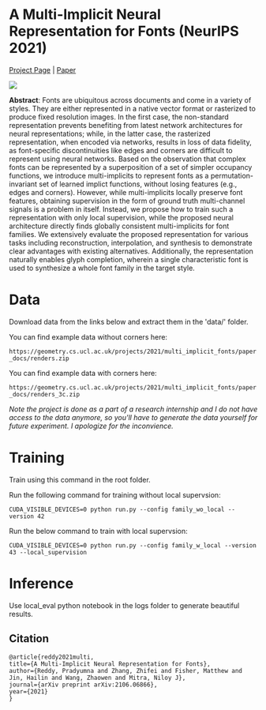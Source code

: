 # A Multi-Implicit Neural Representation for Fonts (NeurIPS 2021)
[Project Page](http://geometry.cs.ucl.ac.uk/projects/2021/multi_implicit_fonts/) | [Paper](https://arxiv.org/abs/2106.06866)

<img src="http://geometry.cs.ucl.ac.uk/projects/2021/multi_implicit_fonts/paper_docs/teaser.png">

**Abstract**:
Fonts are ubiquitous across documents and come in a variety of styles. They are either represented in a native vector format or rasterized to produce fixed resolution images. In the first case, the non-standard representation prevents benefiting from latest network architectures for neural representations; while, in the latter case, the rasterized representation, when encoded via networks, results in loss of data fidelity, as font-specific discontinuities like edges and corners are difficult to represent using neural networks. Based on the observation that complex fonts can be represented by a superposition of a set of simpler occupancy functions, we introduce multi-implicits to represent fonts as a permutation-invariant set of learned implict functions, without losing features (e.g., edges and corners). However, while multi-implicits locally preserve font features, obtaining supervision in the form of ground truth multi-channel signals is a problem in itself. Instead, we propose how to train such a representation with only local supervision, while the proposed neural architecture directly finds globally consistent multi-implicits for font families. We extensively evaluate the proposed representation for various tasks including reconstruction, interpolation, and synthesis to demonstrate clear advantages with existing alternatives. Additionally, the representation naturally enables glyph completion, wherein a single characteristic font is used to synthesize a whole font family in the target style.

# Data
Download data from the links below and extract them in the 'data/' folder.

You can find example data without corners here:

`https://geometry.cs.ucl.ac.uk/projects/2021/multi_implicit_fonts/paper_docs/renders.zip`

You can find example data with corners here:

`https://geometry.cs.ucl.ac.uk/projects/2021/multi_implicit_fonts/paper_docs/renders_3c.zip`

*Note the project is done as a part of a research internship and I do not have access to the data anymore, so you'll have to generate the data yourself for future experiment. I apologize for the inconvience.*

# Training

Train using this command in the root folder.

Run the following command for training without local supervsion:
```
CUDA_VISIBLE_DEVICES=0 python run.py --config family_wo_local --version 42
```
Run the below command to train with local supervsion:
```
CUDA_VISIBLE_DEVICES=0 python run.py --config family_w_local --version 43 --local_supervision
```

# Inference
Use local_eval python notebook in the logs folder to generate beautiful results.


## Citation
```
@article{reddy2021multi,
title={A Multi-Implicit Neural Representation for Fonts},
author={Reddy, Pradyumna and Zhang, Zhifei and Fisher, Matthew and Jin, Hailin and Wang, Zhaowen and Mitra, Niloy J},
journal={arXiv preprint arXiv:2106.06866},
year={2021}
}			
```
